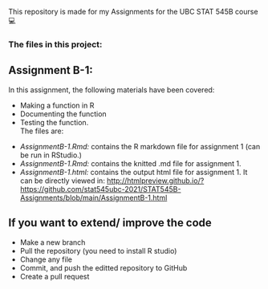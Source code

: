 This repository is made for my Assignments for the UBC STAT 545B course 💻

### The files in this project:

## Assignment B-1:
In this assignment, the following materials have been covered:
- Making a function in R
- Documenting the function 
- Testing the function. \
The files are:
* *AssignmentB-1.Rmd:* contains the R markdown file for assignment 1 (can be run in RStudio.)
* *AssignmentB-1.Rmd:* contains the knitted .md file for assignment 1.
* *AssignmentB-1.html:* contains the output html file for assignment 1. It can be directly viewed in:
http://htmlpreview.github.io/?https://github.com/stat545ubc-2021/STAT545B-Assignments/blob/main/AssignmentB-1.html


## If you want to extend/ improve the code
* Make a new branch
* Pull the repository (you need to install R studio)
* Change any file
* Commit, and push the editted repository to GitHub
* Create a pull request 
